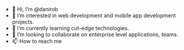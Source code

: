 - 👋 Hi, I’m @danirob
- 👀 I’m interested in web development and mobile app development projects.
- 🌱 I’m currently learning cut-edge technologies.
- 💞️ I’m looking to collaborate on enterprise level applications, teams.
- 📫 How to reach me 

<!---
danirob/danirob is a ✨ special ✨ repository because its `README.md` (this file) appears on your GitHub profile.
You can click the Preview link to take a look at your changes.
--->
